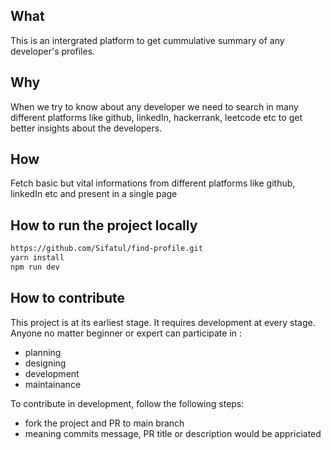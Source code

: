 ## What
This is an intergrated platform to get cummulative summary of any developer's profiles.

## Why
When we try to know about any developer we need to search in many different platforms like github, linkedIn, hackerrank, leetcode etc to get better insights about the developers.

## How
Fetch basic but vital informations from different platforms like github, linkedIn etc and present in a single page

## How to run the project locally

```bash
https://github.com/Sifatul/find-profile.git
yarn install 
npm run dev
```

## How to contribute

This project is at its earliest stage. It requires development at every stage. Anyone no matter beginner or expert can participate in :
- planning
- designing
- development
- maintainance 


To contribute in development, follow the following steps: 
- fork the project and PR to main branch
- meaning commits message, PR title or description would be appriciated